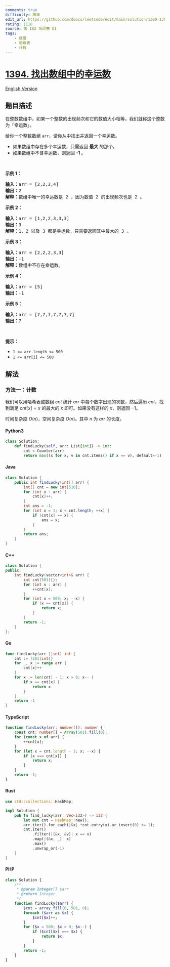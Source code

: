```yaml
---
comments: true
difficulty: 简单
edit_url: https://github.com/doocs/leetcode/edit/main/solution/1300-1399/1394.Find%20Lucky%20Integer%20in%20an%20Array/README.md
rating: 1118
source: 第 182 场周赛 Q1
tags:
    - 数组
    - 哈希表
    - 计数
---
```


<!-- problem:start -->

# [1394. 找出数组中的幸运数](https://leetcode.cn/problems/find-lucky-integer-in-an-array)

[English Version](/solution/1300-1399/1394.Find%20Lucky%20Integer%20in%20an%20Array/README_EN.md)

## 题目描述

<!-- description:start -->

<p>在整数数组中，如果一个整数的出现频次和它的数值大小相等，我们就称这个整数为「幸运数」。</p>

<p>给你一个整数数组 <code>arr</code>，请你从中找出并返回一个幸运数。</p>

<ul>
	<li>如果数组中存在多个幸运数，只需返回 <strong>最大</strong> 的那个。</li>
	<li>如果数组中不含幸运数，则返回 <strong>-1 </strong>。</li>
</ul>

<p>&nbsp;</p>

<p><strong>示例 1：</strong></p>

<pre><strong>输入：</strong>arr = [2,2,3,4]
<strong>输出：</strong>2
<strong>解释：</strong>数组中唯一的幸运数是 2 ，因为数值 2 的出现频次也是 2 。
</pre>

<p><strong>示例 2：</strong></p>

<pre><strong>输入：</strong>arr = [1,2,2,3,3,3]
<strong>输出：</strong>3
<strong>解释：</strong>1、2 以及 3 都是幸运数，只需要返回其中最大的 3 。
</pre>

<p><strong>示例 3：</strong></p>

<pre><strong>输入：</strong>arr = [2,2,2,3,3]
<strong>输出：</strong>-1
<strong>解释：</strong>数组中不存在幸运数。
</pre>

<p><strong>示例 4：</strong></p>

<pre><strong>输入：</strong>arr = [5]
<strong>输出：</strong>-1
</pre>

<p><strong>示例 5：</strong></p>

<pre><strong>输入：</strong>arr = [7,7,7,7,7,7,7]
<strong>输出：</strong>7
</pre>

<p>&nbsp;</p>

<p><strong>提示：</strong></p>

<ul>
	<li><code>1 &lt;= arr.length &lt;= 500</code></li>
	<li><code>1 &lt;= arr[i] &lt;= 500</code></li>
</ul>

<!-- description:end -->

## 解法

<!-- solution:start -->

### 方法一：计数

我们可以用哈希表或数组 $\textit{cnt}$ 统计 $\textit{arr}$ 中每个数字出现的次数，然后遍历 $\textit{cnt}$，找到满足 $\textit{cnt}[x] = x$ 的最大的 $x$ 即可。如果没有这样的 $x$，则返回 $-1$。

时间复杂度 $O(n)$，空间复杂度 $O(n)$。其中 $n$ 为 $\textit{arr}$ 的长度。

<!-- tabs:start -->

#### Python3

```python
class Solution:
    def findLucky(self, arr: List[int]) -> int:
        cnt = Counter(arr)
        return max((x for x, v in cnt.items() if x == v), default=-1)
```

#### Java

```java
class Solution {
    public int findLucky(int[] arr) {
        int[] cnt = new int[510];
        for (int x : arr) {
            cnt[x]++;
        }
        int ans = -1;
        for (int x = 1; x < cnt.length; ++x) {
            if (cnt[x] == x) {
                ans = x;
            }
        }
        return ans;
    }
}
```

#### C++

```cpp
class Solution {
public:
    int findLucky(vector<int>& arr) {
        int cnt[501]{};
        for (int x : arr) {
            ++cnt[x];
        }
        for (int x = 500; x; --x) {
            if (x == cnt[x]) {
                return x;
            }
        }
        return -1;
    }
};
```

#### Go

```go
func findLucky(arr []int) int {
	cnt := [501]int{}
	for _, x := range arr {
		cnt[x]++
	}
	for x := len(cnt) - 1; x > 0; x-- {
		if x == cnt[x] {
			return x
		}
	}
	return -1
}
```

#### TypeScript

```ts
function findLucky(arr: number[]): number {
    const cnt: number[] = Array(501).fill(0);
    for (const x of arr) {
        ++cnt[x];
    }
    for (let x = cnt.length - 1; x; --x) {
        if (x === cnt[x]) {
            return x;
        }
    }
    return -1;
}
```

#### Rust

```rust
use std::collections::HashMap;

impl Solution {
    pub fn find_lucky(arr: Vec<i32>) -> i32 {
        let mut cnt = HashMap::new();
        arr.iter().for_each(|&x| *cnt.entry(x).or_insert(0) += 1);
        cnt.iter()
            .filter(|(&x, &v)| x == v)
            .map(|(&x, _)| x)
            .max()
            .unwrap_or(-1)
    }
}
```

#### PHP

```php
class Solution {
    /**
     * @param Integer[] $arr
     * @return Integer
     */
    function findLucky($arr) {
        $cnt = array_fill(0, 501, 0);
        foreach ($arr as $x) {
            $cnt[$x]++;
        }
        for ($x = 500; $x > 0; $x--) {
            if ($cnt[$x] === $x) {
                return $x;
            }
        }
        return -1;
    }
}
```

<!-- tabs:end -->

<!-- solution:end -->

<!-- problem:end -->

